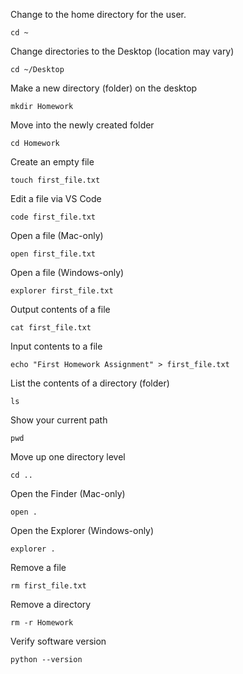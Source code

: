 Change to the home directory for the user.
```shell
cd ~
```

Change directories to the Desktop (location may vary)
```shell
cd ~/Desktop
```

Make a new directory (folder) on the desktop
```shell
mkdir Homework
```

Move into the newly created folder
```shell
cd Homework
```

Create an empty file
```shell
touch first_file.txt
```

Edit a file via VS Code
```shell
code first_file.txt
```

Open a file (Mac-only)
```shell
open first_file.txt
```

Open a file (Windows-only)
```shell
explorer first_file.txt
```

Output contents of a file
```shell
cat first_file.txt
```

Input contents to a file
```shell
echo "First Homework Assignment" > first_file.txt
```

List the contents of a directory (folder)
```shell
ls
```

Show your current path
```shell
pwd
```

Move up one directory level
```shell
cd ..
```

Open the Finder (Mac-only)
```shell
open .
```

Open the Explorer (Windows-only)
```shell
explorer .
```

Remove a file
```shell
rm first_file.txt
```

Remove a directory
```shell
rm -r Homework
```

Verify software version
```shell
python --version
```
